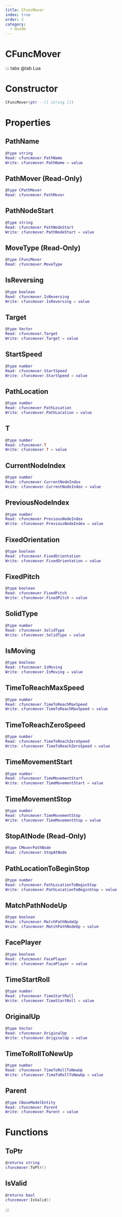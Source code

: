 ```yaml
---
title: CFuncMover
index: true
order: 2
category:
  - Guide
---
```


# CFuncMover

::: tabs
@tab Lua
# Constructor
```lua
CFuncMover(ptr --[[ string ]])
```
# Properties
## PathName 
```lua
@type string
Read: cfuncmover.PathName
Write: cfuncmover.PathName = value
```
## PathMover (Read-Only)
```lua
@type CPathMover
Read: cfuncmover.PathMover
```
## PathNodeStart 
```lua
@type string
Read: cfuncmover.PathNodeStart
Write: cfuncmover.PathNodeStart = value
```
## MoveType (Read-Only)
```lua
@type CFuncMover
Read: cfuncmover.MoveType
```
## IsReversing 
```lua
@type boolean
Read: cfuncmover.IsReversing
Write: cfuncmover.IsReversing = value
```
## Target 
```lua
@type Vector
Read: cfuncmover.Target
Write: cfuncmover.Target = value
```
## StartSpeed 
```lua
@type number
Read: cfuncmover.StartSpeed
Write: cfuncmover.StartSpeed = value
```
## PathLocation 
```lua
@type number
Read: cfuncmover.PathLocation
Write: cfuncmover.PathLocation = value
```
## T 
```lua
@type number
Read: cfuncmover.T
Write: cfuncmover.T = value
```
## CurrentNodeIndex 
```lua
@type number
Read: cfuncmover.CurrentNodeIndex
Write: cfuncmover.CurrentNodeIndex = value
```
## PreviousNodeIndex 
```lua
@type number
Read: cfuncmover.PreviousNodeIndex
Write: cfuncmover.PreviousNodeIndex = value
```
## FixedOrientation 
```lua
@type boolean
Read: cfuncmover.FixedOrientation
Write: cfuncmover.FixedOrientation = value
```
## FixedPitch 
```lua
@type boolean
Read: cfuncmover.FixedPitch
Write: cfuncmover.FixedPitch = value
```
## SolidType 
```lua
@type number
Read: cfuncmover.SolidType
Write: cfuncmover.SolidType = value
```
## IsMoving 
```lua
@type boolean
Read: cfuncmover.IsMoving
Write: cfuncmover.IsMoving = value
```
## TimeToReachMaxSpeed 
```lua
@type number
Read: cfuncmover.TimeToReachMaxSpeed
Write: cfuncmover.TimeToReachMaxSpeed = value
```
## TimeToReachZeroSpeed 
```lua
@type number
Read: cfuncmover.TimeToReachZeroSpeed
Write: cfuncmover.TimeToReachZeroSpeed = value
```
## TimeMovementStart 
```lua
@type number
Read: cfuncmover.TimeMovementStart
Write: cfuncmover.TimeMovementStart = value
```
## TimeMovementStop 
```lua
@type number
Read: cfuncmover.TimeMovementStop
Write: cfuncmover.TimeMovementStop = value
```
## StopAtNode (Read-Only)
```lua
@type CMoverPathNode
Read: cfuncmover.StopAtNode
```
## PathLocationToBeginStop 
```lua
@type number
Read: cfuncmover.PathLocationToBeginStop
Write: cfuncmover.PathLocationToBeginStop = value
```
## MatchPathNodeUp 
```lua
@type boolean
Read: cfuncmover.MatchPathNodeUp
Write: cfuncmover.MatchPathNodeUp = value
```
## FacePlayer 
```lua
@type boolean
Read: cfuncmover.FacePlayer
Write: cfuncmover.FacePlayer = value
```
## TimeStartRoll 
```lua
@type number
Read: cfuncmover.TimeStartRoll
Write: cfuncmover.TimeStartRoll = value
```
## OriginalUp 
```lua
@type Vector
Read: cfuncmover.OriginalUp
Write: cfuncmover.OriginalUp = value
```
## TimeToRollToNewUp 
```lua
@type number
Read: cfuncmover.TimeToRollToNewUp
Write: cfuncmover.TimeToRollToNewUp = value
```
## Parent 
```lua
@type CBaseModelEntity
Read: cfuncmover.Parent
Write: cfuncmover.Parent = value
```
# Functions
## ToPtr
```lua
@returns string
cfuncmover:ToPtr()
```
## IsValid
```lua
@returns bool
cfuncmover:IsValid()
```

:::